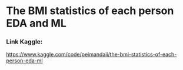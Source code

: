# The BMI statistics of each person EDA and ML
### Link Kaggle:
https://www.kaggle.com/code/peimandaii/the-bmi-statistics-of-each-person-eda-ml
